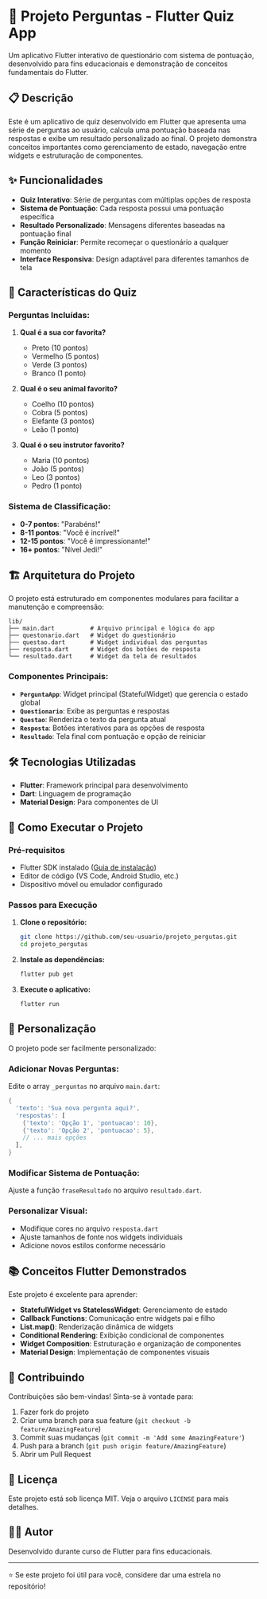 # 📱 Projeto Perguntas - Flutter Quiz App

Um aplicativo Flutter interativo de questionário com sistema de pontuação, desenvolvido para fins educacionais e demonstração de conceitos fundamentais do Flutter.

## 📋 Descrição

Este é um aplicativo de quiz desenvolvido em Flutter que apresenta uma série de perguntas ao usuário, calcula uma pontuação baseada nas respostas e exibe um resultado personalizado ao final. O projeto demonstra conceitos importantes como gerenciamento de estado, navegação entre widgets e estruturação de componentes.

## ✨ Funcionalidades

- **Quiz Interativo**: Série de perguntas com múltiplas opções de resposta
- **Sistema de Pontuação**: Cada resposta possui uma pontuação específica
- **Resultado Personalizado**: Mensagens diferentes baseadas na pontuação final
- **Função Reiniciar**: Permite recomeçar o questionário a qualquer momento
- **Interface Responsiva**: Design adaptável para diferentes tamanhos de tela

## 🎯 Características do Quiz

### Perguntas Incluídas:
1. **Qual é a sua cor favorita?**
   - Preto (10 pontos)
   - Vermelho (5 pontos)
   - Verde (3 pontos)
   - Branco (1 ponto)

2. **Qual é o seu animal favorito?**
   - Coelho (10 pontos)
   - Cobra (5 pontos)
   - Elefante (3 pontos)
   - Leão (1 ponto)

3. **Qual é o seu instrutor favorito?**
   - Maria (10 pontos)
   - João (5 pontos)
   - Leo (3 pontos)
   - Pedro (1 ponto)

### Sistema de Classificação:
- **0-7 pontos**: "Parabéns!"
- **8-11 pontos**: "Você é incrível!"
- **12-15 pontos**: "Você é impressionante!"
- **16+ pontos**: "Nível Jedi!"

## 🏗️ Arquitetura do Projeto

O projeto está estruturado em componentes modulares para facilitar a manutenção e compreensão:

```
lib/
├── main.dart          # Arquivo principal e lógica do app
├── questonario.dart   # Widget do questionário
├── questao.dart       # Widget individual das perguntas
├── resposta.dart      # Widget dos botões de resposta
└── resultado.dart     # Widget da tela de resultados
```

### Componentes Principais:

- **`PerguntaApp`**: Widget principal (StatefulWidget) que gerencia o estado global
- **`Questionario`**: Exibe as perguntas e respostas
- **`Questao`**: Renderiza o texto da pergunta atual
- **`Resposta`**: Botões interativos para as opções de resposta
- **`Resultado`**: Tela final com pontuação e opção de reiniciar

## 🛠️ Tecnologias Utilizadas

- **Flutter**: Framework principal para desenvolvimento
- **Dart**: Linguagem de programação
- **Material Design**: Para componentes de UI

## 🚀 Como Executar o Projeto

### Pré-requisitos

- Flutter SDK instalado ([Guia de instalação](https://flutter.dev/docs/get-started/install))
- Editor de código (VS Code, Android Studio, etc.)
- Dispositivo móvel ou emulador configurado

### Passos para Execução

1. **Clone o repositório:**
   ```bash
   git clone https://github.com/seu-usuario/projeto_pergutas.git
   cd projeto_pergutas
   ```

2. **Instale as dependências:**
   ```bash
   flutter pub get
   ```

3. **Execute o aplicativo:**
   ```bash
   flutter run
   ```

## 🎨 Personalização

O projeto pode ser facilmente personalizado:

### Adicionar Novas Perguntas:
Edite o array `_perguntas` no arquivo `main.dart`:

```dart
{
  'texto': 'Sua nova pergunta aqui?',
  'respostas': [
    {'texto': 'Opção 1', 'pontuacao': 10},
    {'texto': 'Opção 2', 'pontuacao': 5},
    // ... mais opções
  ],
}
```

### Modificar Sistema de Pontuação:
Ajuste a função `fraseResultado` no arquivo `resultado.dart`.

### Personalizar Visual:
- Modifique cores no arquivo `resposta.dart`
- Ajuste tamanhos de fonte nos widgets individuais
- Adicione novos estilos conforme necessário

## 📚 Conceitos Flutter Demonstrados

Este projeto é excelente para aprender:

- **StatefulWidget vs StatelessWidget**: Gerenciamento de estado
- **Callback Functions**: Comunicação entre widgets pai e filho
- **List.map()**: Renderização dinâmica de widgets
- **Conditional Rendering**: Exibição condicional de componentes
- **Widget Composition**: Estruturação e organização de componentes
- **Material Design**: Implementação de componentes visuais

## 🤝 Contribuindo

Contribuições são bem-vindas! Sinta-se à vontade para:

1. Fazer fork do projeto
2. Criar uma branch para sua feature (`git checkout -b feature/AmazingFeature`)
3. Commit suas mudanças (`git commit -m 'Add some AmazingFeature'`)
4. Push para a branch (`git push origin feature/AmazingFeature`)
5. Abrir um Pull Request

## 📄 Licença

Este projeto está sob licença MIT. Veja o arquivo `LICENSE` para mais detalhes.

## 👨‍💻 Autor

Desenvolvido durante curso de Flutter para fins educacionais.

---

⭐ Se este projeto foi útil para você, considere dar uma estrela no repositório!

